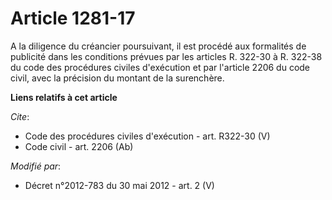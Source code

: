 # Article 1281-17

A la diligence du créancier poursuivant, il est procédé aux formalités de publicité dans les conditions prévues par les
articles R. 322-30 à R. 322-38 du code des procédures civiles d'exécution et par l'article 2206 du code civil, avec la
précision du montant de la surenchère.

**Liens relatifs à cet article**

_Cite_:

  - Code des procédures civiles d'exécution - art. R322-30 (V)
  - Code civil - art. 2206 (Ab)

_Modifié par_:

  - Décret n°2012-783 du 30 mai 2012 - art. 2 (V)
